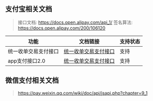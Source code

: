 ## 支付宝相关文档
> 接口文档: https://docs.open.alipay.com/api_1/
> 签名算法: https://docs.open.alipay.com/200/106120

 功能 | 文档链接 | 支持状态
---|---|---
统一收单交易支付接口 | [统一收单交易支付接口](https://docs.open.alipay.com/api_1/alipay.trade.pay) | 支持
app支付接口2.0 | [统一收单交易支付接口](https://docs.open.alipay.com/api_1/alipay.trade.app.pay) | 支持

## 微信支付相关文档
> https://pay.weixin.qq.com/wiki/doc/api/jsapi.php?chapter=9_1